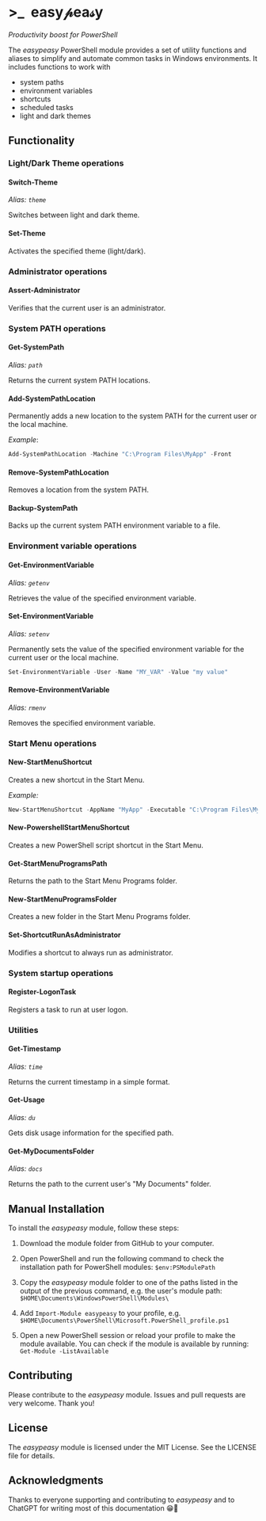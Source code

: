 # >_  easy𝓅ea𝓈y
*Productivity boost for PowerShell*

The *easypeasy* PowerShell module provides a set of utility functions and aliases to simplify and automate common tasks in Windows environments. It includes functions to work with
- system paths
- environment variables
- shortcuts
- scheduled tasks
- light and dark themes

## Functionality
### Light/Dark Theme operations

#### Switch-Theme

*Alias: `theme`*

Switches between light and dark theme.

#### Set-Theme

Activates the specified theme (light/dark).

### Administrator operations

#### Assert-Administrator
Verifies that the current user is an administrator.

### System PATH operations

#### Get-SystemPath

*Alias: `path`*

Returns the current system PATH locations.

#### Add-SystemPathLocation

Permanently adds a new location to the system PATH for the current user or the local machine.

*Example*:
```powershell
Add-SystemPathLocation -Machine "C:\Program Files\MyApp" -Front
```

#### Remove-SystemPathLocation

Removes a location from the system PATH.

#### Backup-SystemPath

Backs up the current system PATH environment variable to a file.

### Environment variable operations

#### Get-EnvironmentVariable

*Alias: `getenv`*

Retrieves the value of the specified environment variable.

#### Set-EnvironmentVariable

*Alias: `setenv`*

Permanently sets the value of the specified environment variable for the current user or the local machine.

```powershell
Set-EnvironmentVariable -User -Name "MY_VAR" -Value "my value"
```


#### Remove-EnvironmentVariable

*Alias: `rmenv`*

Removes the specified environment variable.

### Start Menu operations

#### New-StartMenuShortcut

Creates a new shortcut in the Start Menu.

*Example:*
```powershell
New-StartMenuShortcut -AppName "MyApp" -Executable "C:\Program Files\MyApp\MyApp.exe" -Arguments "-Debug"
```

#### New-PowershellStartMenuShortcut

Creates a new PowerShell script shortcut in the Start Menu.

#### Get-StartMenuProgramsPath

Returns the path to the Start Menu Programs folder.

#### New-StartMenuProgramsFolder

Creates a new folder in the Start Menu Programs folder.

#### Set-ShortcutRunAsAdministrator

Modifies a shortcut to always run as administrator.

### System startup operations

#### Register-LogonTask

Registers a task to run at user logon.

### Utilities

#### Get-Timestamp

*Alias: `time`*

Returns the current timestamp in a simple format.

#### Get-Usage

*Alias: `du`*

Gets disk usage information for the specified path.

#### Get-MyDocumentsFolder

*Alias: `docs`*

Returns the path to the current user's "My Documents" folder.

## Manual Installation

To install the *easypeasy* module, follow these steps:

1. Download the module folder from GitHub to your computer.

1. Open PowerShell and run the following command to check the installation path for PowerShell modules: `$env:PSModulePath`

1. Copy the *easypeasy* module folder to one of the paths listed in the output of the previous command, e.g. the user's module path: `$HOME\Documents\WindowsPowerShell\Modules\`

1. Add `Import-Module easypeasy` to your profile, e.g. `$HOME\Documents\PowerShell\Microsoft.PowerShell_profile.ps1`

1. Open a new PowerShell session or reload your profile to make the module available. You can check if the module is available by running: `Get-Module -ListAvailable`

## Contributing
Please contribute to the *easypeasy* module. Issues and pull requests are very welcome. Thank you!

## License
The *easypeasy* module is licensed under the MIT License. See the LICENSE file for details.

## Acknowledgments
Thanks to everyone supporting and contributing to *easypeasy*
and to ChatGPT for writing most of this documentation 😁🦥
